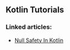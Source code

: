 ## Kotlin Tutorials

### Linked articles:
- [Null Safety In Kotlin](https://medium.com/swlh/null-safety-in-kotlin-88298e64a1dc?source=friends_link&sk=a3f75e55a492b26416fe36907f69e09c)
